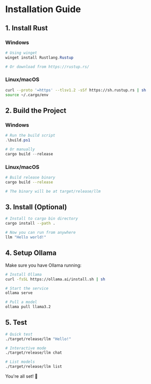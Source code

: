 # Installation Guide

## 1. Install Rust

### Windows
```powershell
# Using winget
winget install Rustlang.Rustup

# Or download from https://rustup.rs/
```

### Linux/macOS
```bash
curl --proto '=https' --tlsv1.2 -sSf https://sh.rustup.rs | sh
source ~/.cargo/env
```

## 2. Build the Project

### Windows
```powershell
# Run the build script
.\build.ps1

# Or manually
cargo build --release
```

### Linux/macOS
```bash
# Build release binary
cargo build --release

# The binary will be at target/release/llm
```

## 3. Install (Optional)

```bash
# Install to cargo bin directory
cargo install --path .

# Now you can run from anywhere
llm "Hello world!"
```

## 4. Setup Ollama

Make sure you have Ollama running:

```bash
# Install Ollama
curl -fsSL https://ollama.ai/install.sh | sh

# Start the service
ollama serve

# Pull a model
ollama pull llama3.2
```

## 5. Test

```bash
# Quick test
./target/release/llm "Hello!"

# Interactive mode
./target/release/llm chat

# List models
./target/release/llm list
```

You're all set! 🚀